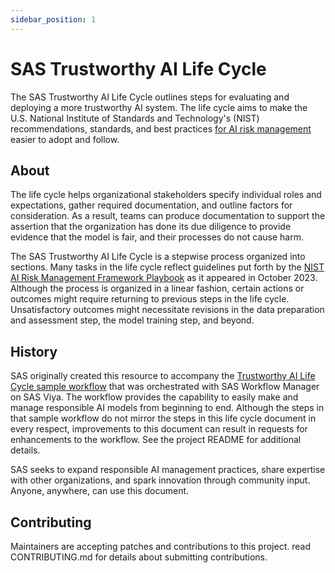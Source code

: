 ```yaml
---
sidebar_position: 1
---
```


# SAS Trustworthy AI Life Cycle
The SAS Trustworthy AI Life Cycle outlines steps for evaluating and deploying a more trustworthy AI system. The life cycle aims to make the U.S. National Institute of Standards and Technology's (NIST) recommendations, standards, and best practices [for AI risk management](https://airc.nist.gov/AI_RMF_Knowledge_Base/AI_RMF) easier to adopt and follow.

## About
The life cycle helps organizational stakeholders specify individual roles and expectations, gather required documentation, and outline factors for consideration.
As a result, teams can produce documentation to support the assertion that the organization has done its due diligence to provide evidence that the model is fair, and their processes do not cause harm. 

The SAS Trustworthy AI Life Cycle is a stepwise process organized into sections.
Many tasks in the life cycle reflect guidelines put forth by the [NIST AI Risk Management Framework Playbook](https://www.nist.gov/itl/ai-risk-management-framework) as it appeared in October 2023.
Although the process is organized in a linear fashion, certain actions or outcomes might require returning to previous steps in the life cycle.
Unsatisfactory outcomes might necessitate revisions in the data preparation and assessment step, the model training step, and beyond.

## History
SAS originally created this resource to accompany the [Trustworthy AI Life Cycle sample workflow](https://github.com/sassoftware/model-management-resources/tree/main/samples/Workflow_Integration/Trustworthy_AI_Life_Cycle) that was orchestrated with SAS Workflow Manager on SAS Viya.
The workflow provides the capability to easily make and manage responsible AI models from beginning to end.
Although the steps in that sample workflow do not mirror the steps in this life cycle document in every respect, improvements to this document can result in requests for enhancements to the workflow.
See the project README for additional details.

SAS seeks to expand responsible AI management practices, share expertise with other organizations, and spark innovation through community input.
Anyone, anywhere, can use this document.

## Contributing
Maintainers are accepting patches and contributions to this project.
 read CONTRIBUTING.md for details about submitting contributions.
